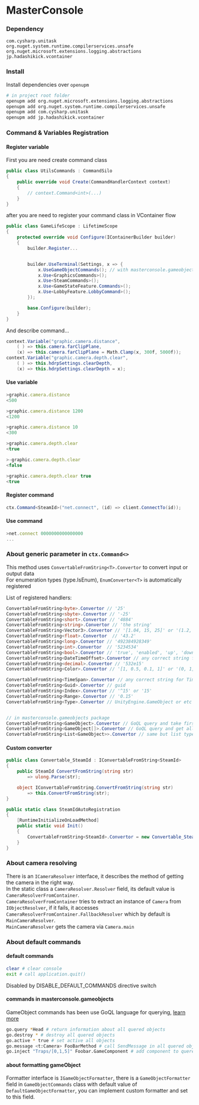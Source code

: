 # MasterConsole

### Dependency
`com.cysharp.unitask`   
`org.nuget.system.runtime.compilerservices.unsafe`   
`org.nuget.microsoft.extensions.logging.abstractions`  
`jp.hadashikick.vcontainer`   


### Install 

Install dependencies over `openupm`

```sh
# in project root folder
openupm add org.nuget.microsoft.extensions.logging.abstractions
openupm add org.nuget.system.runtime.compilerservices.unsafe
openupm add com.cysharp.unitask
openupm add jp.hadashikick.vcontainer
```


### Command & Variables Registration



#### Register variable

First you are need create command class
```C#
public class UtilsCommands : CommandSilo
{
    public override void Create(CommandHandlerContext context)
    {
        // context.Command<int>(...)
    }
}
```

after you are need to register your command class in VContainer flow

```C#
public class GameLifeScope : LifetimeScope
{
    protected override void Configure(IContainerBuilder builder)
    {
        builder.Register...


        builder.UseTerminal(Settings, x => {
            x.UseGameObjectCommands(); // with masterconsole.gameobjects package
            x.Use<GraphicsCommands>();
            x.Use<SteamCommands>();
            x.Use<GameStateFeature.Commands>();
            x.Use<LobbyFeature.LobbyCommand>();
        });

        base.Configure(builder);
    }
}
```
And describe command...

```C#
context.Variable("graphic.camera.distance", 
    ( ) => this.camera.farClipPlane,
    (x) => this.camera.farClipPlane = Math.Clamp(x, 300f, 5000f));
context.Variable("graphic.camera.depth.clear", 
    ( ) => this.hdrpSettings.clearDepth,
    (x) => this.hdrpSettings.clearDepth = x);
```

#### Use variable

```js
>graphic.camera.distance
<500

>graphic.camera.distance 1200
<1200

>graphic.camera.distance 10
<300

>graphic.camera.depth.clear
<true

>-graphic.camera.depth.clear
<false

>graphic.camera.depth.clear true
<true
```

#### Register command

```C#
ctx.Command<SteamId>("net.connect", (id) => client.ConnectTo(id));
```


#### Use command

```js
>net.connect 0000000000000000
...
```


### About generic parameter in `ctx.Command<>`

This method uses `ConvertableFromString<T>.Convertor` to convert input or output data   
For enumeration types (type.IsEnum), `EnumConverter<T>` is automatically registered


List of registered handlers:
```C#
ConvertableFromString<byte>.Convertor // '25'
ConvertableFromString<sbyte>.Convertor // '-25'
ConvertableFromString<short>.Convertor // '4884'
ConvertableFromString<string>.Convertor // 'the string'
ConvertableFromString<Vector3>.Convertor // '[1.04, 15, 25]' or '(1.2, 55, 1)', can disable by DISABLE_DEFAULT_UNITY_CONVERTERS swtich
ConvertableFromString<float>.Convertor  // '43.2'
ConvertableFromString<long>.Convertor // '492384928349'
ConvertableFromString<int>.Convertor  // '5234534'
ConvertableFromString<bool>.Convertor // 'true', 'enabled', 'up', 'down'
ConvertableFromString<DateTimeOffset>.Convertor // any correct string for DateTimeOffset.Parse
ConvertableFromString<decimal>.Convertor // '532e15'
ConvertableFromString<Color>.Convertor // '[1, 0.5, 0.1, 1]' or '(0, 1, 1, 1)', can disable by DISABLE_DEFAULT_UNITY_CONVERTERS swtich

ConvertableFromString<TimeSpan>.Convertor // any correct string for TimeSpan.Parse 
ConvertableFromString<Guid>.Convertor // guid
ConvertableFromString<Index>.Convertor // '^15' or '15'
ConvertableFromString<Range>.Convertor // '0.15'
ConvertableFromString<Type>.Convertor // UnityEngine.GameObject or etc correct string for Type.Find


// in masterconsole.gameobjects package
ConvertableFromString<GameObject>.Convertor // GoQL query and take first object
ConvertableFromString<GameObject[]>.Convertor // GoQL query and get all queried objects
ConvertableFromString<List<GameObject>>.Convertor // same but list type
```

#### Custom converter

```C#
public class Convertable_SteamId : IConvertableFromString<SteamId>
{
    public SteamId ConvertFromString(string str)
        => ulong.Parse(str);

    object IConvertableFromString.ConvertFromString(string str)
        => this.ConvertFromString(str);
}

public static class SteamIdAutoRegistration
{
    [RuntimeInitializeOnLoadMethod]
    public static void Init()
    {
        ConvertableFromString<SteamId>.Convertor = new Convertable_SteamId();
    }
}
```



### About camera resolving


There is an `ICameraResolver` interface, it describes the method of getting the camera in the right way.    
In the static class a `CameraResolver.Resolver` field, its default value is `CameraResolverFromContainer`.   
`CameraResolverFromContainer` tries to extract an instance of `Camera` from `IObjectResolver`, if it fails, it accesses `CameraResolverFromContainer.FallbackResolver` which by default is `MainCameraResolver`.    
`MainCameraResolver` gets the camera via `Camera.main`



### About default commands


#### default commands
```bash
clear # clear console
exit # call application.quit()
```

Disabled by DISABLE_DEFAULT_COMMANDS directive switch

#### commands in masterconsole.gameobjects

GameObject commands has been use GoQL language for querying, [learn more](https://docs.unity3d.com/Packages/com.unity.selection-groups@0.8/manual/goql.html)

```bash
go.query *Head # return information about all quered objects
go.destroy * # destroy all quered objects
go.active * true # set active all objects
go.message <t:Camera> FooBarMethod # call SendMessage in all quered objects
go.inject "Traps/[0,1,5]" Foobar.GameComponent # add component to quered objects by type name
```


#### about formatting gameObject

Formatter interface is `IGameObjectFormatter`, there is a `GameObjectFormatter` field in `GameObjectCommands` class with default value of `DefaultGameObjectFormatter`, you can implement custom formatter and set to this field.